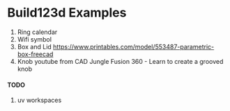 # Build123d Examples


1. Ring calendar
2. Wifi symbol
3. Box and Lid
   https://www.printables.com/model/553487-parametric-box-freecad
4. Knob youtube from CAD Jungle
   Fusion 360 - Learn to create a grooved knob

#### TODO
1. uv workspaces

